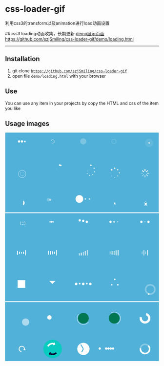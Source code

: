 # css-loader-gif
利用css3的transform以及animation进行load动画设置

##css3 loading动画收集，长期更新
[demo展示页面https://github.com/szjSmiling/css-loader-gif/demo/loading.html](https://github.com/szjSmiling/css-loader-gif/demo/loading.html)

*******************************************************

## Installation
1. git clone <code>https://github.com/szjSmiling/css-loader-gif</code>
2. open file <code>demo/loading.html</code> with your browser

## Use
You can use any item in your projects by copy the HTML and css of the item you like

## Usage images
![](images/1.png)
![](images/2.png)
![](images/3.png)
